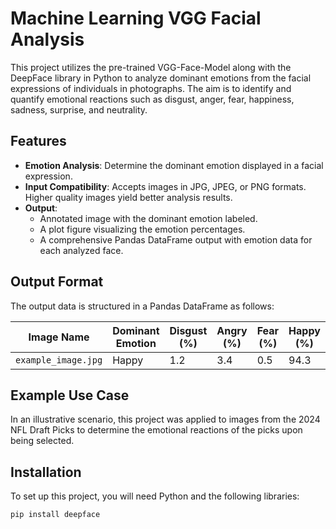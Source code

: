 # Machine Learning VGG Facial Analysis

This project utilizes the pre-trained VGG-Face-Model along with the DeepFace library in Python to analyze dominant emotions from the facial expressions of individuals in photographs. The aim is to identify and quantify emotional reactions such as disgust, anger, fear, happiness, sadness, surprise, and neutrality.

## Features

- **Emotion Analysis**: Determine the dominant emotion displayed in a facial expression.
- **Input Compatibility**: Accepts images in JPG, JPEG, or PNG formats. Higher quality images yield better analysis results.
- **Output**: 
  - Annotated image with the dominant emotion labeled.
  - A plot figure visualizing the emotion percentages.
  - A comprehensive Pandas DataFrame output with emotion data for each analyzed face.

## Output Format

The output data is structured in a Pandas DataFrame as follows:

| Image Name          | Dominant Emotion | Disgust (%) | Angry (%) | Fear (%) | Happy (%) | Sad (%) | Surprise (%) | Neutral (%) |
|---------------------|------------------|-------------|-----------|----------|-----------|---------|--------------|-------------|
| `example_image.jpg` | Happy            | 1.2         | 3.4       | 0.5      | 94.3      | 0.1     | 0.2          | 0.3         |

## Example Use Case

In an illustrative scenario, this project was applied to images from the 2024 NFL Draft Picks to determine the emotional reactions of the picks upon being selected.

## Installation

To set up this project, you will need Python and the following libraries:

```bash
pip install deepface
